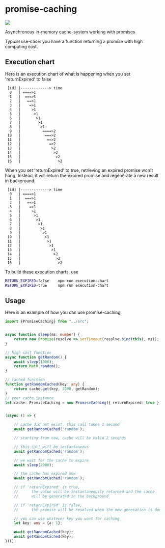 # promise-caching

<img src="https://api.travis-ci.com/7PH/promise-caching.svg?branch=master">


Asynchronous in-memory cache-system working with promises

Typical use-case: you have a function returning a promise with high computing cost.

## Execution chart

Here is an execution chart of what is happening when you set 'returnExpired' to false

```text
 [id] |-------------> time
  0   | ====>1
  1   |  ===>1
  2   |   ==>1
  3   |    =>1
  4   |     >1
  5   |      >1
  6   |       >1
  7   |        >1
  8   |         >1
  9   |          ====>2
 10   |           ===>2
 11   |            ==>2
 12   |             =>2
 13   |              >2
 14   |               >2
 15   |                >2
 16   |                 >2
```

When you set 'returnExpired' to true, retrieving an expired promise won't hang. Instead, it will return the expired promise and regenerate a new result in background.

```text
 [id] |-------------> time
  0   | ====>1
  1   |  ===>1
  2   |   ==>1
  3   |    =>1
  4   |     >1
  5   |      >1
  6   |       >1
  7   |        >1
  8   |         >1
  9   |          >1
 10   |           >1
 11   |            >1
 12   |             >1
 13   |              >1
 14   |               >2
 15   |                >2
 16   |                 >2
```

To build these execution charts, use 

```bash
RETURN_EXPIRED=false    npm run execution-chart
RETURN_EXPIRED=true     npm run execution-chart
```

## Usage

Here is an example of how you can use promise-caching.

```typescript
import {PromiseCaching} from "../src";


async function sleep(ms: number) {
    return new Promise(resolve => setTimeout(resolve.bind(this), ms));
}

// high cost function
async function getRandom() {
    await sleep(1000);
    return Math.random();
}

// cached function
function getRandomCached(key: any) {
    return cache.get(key, 2000, getRandom);
}
// your cache instance
let cache: PromiseCaching = new PromiseCaching({ returnExpired: true });


(async () => {

    // cache did not exist. this call takes 1 second
    await getRandomCached('random');

    // starting from now, cache will be valid 2 seconds

    // this call will be instantaneous
    await getRandomCached('random');

    // we wait for the cache to expire
    await sleep(2000);

    // the cache has expired now
    await getRandomCached('random');

    // if 'returnExpired' is true,
    //      the value will be instantaneously returned and the cache
    //      will be generated in the background

    // if 'returnExpired' is false,
    //      the promise will be resolved when the new generation is done

    // you can use whatever key you want for caching
    let key: any = {a: 1};

    await getRandomCached(key);
    await getRandomCached(key);
})();
```
